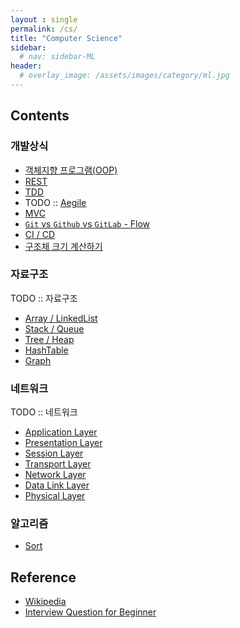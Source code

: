 ```yaml
---
layout : single
permalink: /cs/
title: "Computer Science"
sidebar:
  # nav: sidebar-ML
header:
  # overlay_image: /assets/images/category/ml.jpg
---
```


## Contents

### 개발상식

* [객체지향 프로그램(OOP)](/oop)
* [REST](/rest)
* [TDD](/tdd)
* TODO :: [Aegile](/Aegile)
* [MVC](/mvc)
* [`Git` vs `Github` vs `GitLab` - Flow](/gitflow)
* [CI / CD](/ci-cd)
* [구조체 크기 계산하기](/structsize)

### 자료구조

TODO :: 자료구조 

* [Array / LinkedList](/array-linkedlist)
* [Stack / Queue](/stack-queue)
* [Tree / Heap](/tree-heap)
* [HashTable](/hashtable)
* [Graph](/graph)

### 네트워크

TODO :: 네트워크

* [Application Layer](application-layer)
* [Presentation Layer](presentaion-layer)
* [Session Layer](/session-layer)
* [Transport Layer](/transport-layer)
* [Network Layer](/network-layer)
* [Data Link Layer](/dataling-layer)
* [Physical Layer](/physical-layer)

### 알고리즘

* [Sort](/sort)

## Reference

* [Wikipedia](https://www.wikipedia.org/)
* [Interview Question for Beginner](https://github.com/JaeYeopHan/Interview_Question_for_Beginner)
